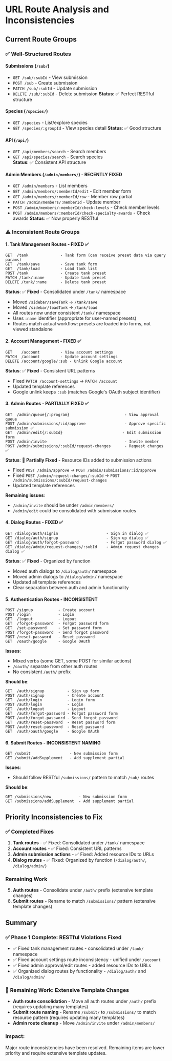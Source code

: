 # URL Route Analysis and Inconsistencies

## Current Route Groups

### ✅ **Well-Structured Routes**

#### **Submissions (`/sub/`)**
- `GET /sub/:subId` - View submission
- `POST /sub` - Create submission  
- `PATCH /sub/:subId` - Update submission
- `DELETE /sub/:subId` - Delete submission
**Status**: ✅ Perfect RESTful structure

#### **Species (`/species/`)**
- `GET /species` - List/explore species
- `GET /species/:groupId` - View species detail
**Status**: ✅ Good structure

#### **API (`/api/`)**
- `GET /api/members/search` - Search members
- `GET /api/species/search` - Search species  
**Status**: ✅ Consistent API structure

#### **Admin Members (`/admin/members/`) - RECENTLY FIXED**
- `GET /admin/members` - List members
- `GET /admin/members/:memberId/edit` - Edit member form
- `GET /admin/members/:memberId/row` - Member row partial
- `PATCH /admin/members/:memberId` - Update member
- `POST /admin/members/:memberId/check-levels` - Check member levels
- `POST /admin/members/:memberId/check-specialty-awards` - Check awards
**Status**: ✅ Now properly RESTful

### ⚠️ **Inconsistent Route Groups**

#### **1. Tank Management Routes - FIXED** ✅
```
GET  /tank              - Tank form (can receive preset data via query params)
GET  /tank/save         - Save tank form
GET  /tank/load         - Load tank list
POST /tank              - Create tank preset
PATCH /tank/:name       - Update tank preset
DELETE /tank/:name      - Delete tank preset
```
**Status**: ✅ **Fixed** - Consolidated under `/tank/` namespace
- Moved `/sidebar/saveTank` → `/tank/save`
- Moved `/sidebar/loadTank` → `/tank/load` 
- All routes now under consistent `/tank/` namespace
- Uses `:name` identifier (appropriate for user-named presets)
- Routes match actual workflow: presets are loaded into forms, not viewed standalone

#### **2. Account Management - FIXED** ✅
```
GET    /account         - View account settings
PATCH  /account         - Update account settings  
DELETE /account/google/:sub - Unlink Google account
```
**Status**: ✅ **Fixed** - Consistent URL patterns
- Fixed `PATCH /account-settings` → `PATCH /account`
- Updated template references
- Google unlink keeps `:sub` (matches Google's OAuth subject identifier)

#### **3. Admin Routes - PARTIALLY FIXED** ✅
```
GET  /admin/queue{/:program}                        - View approval queue
POST /admin/submissions/:id/approve                 - Approve specific submission ✅
GET  /admin/edit{/:subId}                          - Edit submission form 
POST /admin/invite                                  - Invite member
POST /admin/submissions/:subId/request-changes      - Request changes ✅
```
**Status**: 🔄 **Partially Fixed** - Resource IDs added to submission actions
- Fixed `POST /admin/approve` → `POST /admin/submissions/:id/approve`
- Fixed `POST /admin/request-changes/:subId` → `POST /admin/submissions/:subId/request-changes`
- Updated template references

**Remaining issues**:
- `/admin/invite` should be under `/admin/members/`
- `/admin/edit` could be consolidated with submission routes

#### **4. Dialog Routes - FIXED** ✅
```
GET /dialog/auth/signin                     - Sign in dialog ✅
GET /dialog/auth/signup                     - Sign up dialog ✅
GET /dialog/auth/forgot-password            - Forgot password dialog ✅
GET /dialog/admin/request-changes/:subId    - Admin request changes dialog ✅
```
**Status**: ✅ **Fixed** - Organized by function
- Moved auth dialogs to `/dialog/auth/` namespace
- Moved admin dialogs to `/dialog/admin/` namespace  
- Updated all template references
- Clear separation between auth and admin functionality

#### **5. Authentication Routes - INCONSISTENT**
```
POST /signup           - Create account
POST /login            - Login
GET  /logout           - Logout  
GET  /forgot-password  - Forgot password form
GET  /set-password     - Set password form
POST /forgot-password  - Send forgot password
POST /reset-password   - Reset password
GET  /oauth/google     - Google OAuth
```
**Issues**:
- Mixed verbs (some GET, some POST for similar actions)
- `/oauth/` separate from other auth routes
- No consistent `/auth/` prefix

**Should be**:
```
GET  /auth/signup          - Sign up form
POST /auth/signup          - Create account
GET  /auth/login           - Login form  
POST /auth/login           - Login
GET  /auth/logout          - Logout
GET  /auth/forgot-password - Forgot password form
POST /auth/forgot-password - Send forgot password
GET  /auth/reset-password  - Reset password form
POST /auth/reset-password  - Reset password
GET  /auth/oauth/google    - Google OAuth
```

#### **6. Submit Routes - INCONSISTENT NAMING**
```
GET /submit                 - New submission form
GET /submit/addSupplement   - Add supplement partial
```
**Issues**:
- Should follow RESTful `/submissions/` pattern to match `/sub/` routes

**Should be**:
```
GET /submissions/new            - New submission form  
GET /submissions/addSupplement  - Add supplement partial
```

## Priority Inconsistencies to Fix

### **✅ Completed Fixes**
1. **Tank routes** - ✅ Fixed: Consolidated under `/tank/` namespace
2. **Account routes** - ✅ Fixed: Consistent URL patterns
3. **Admin submission actions** - ✅ Fixed: Added resource IDs to URLs
4. **Dialog routes** - ✅ Fixed: Organized by function (`/dialog/auth/`, `/dialog/admin/`)

### **Remaining Work** 
5. **Auth routes** - Consolidate under `/auth/` prefix (extensive template changes)
6. **Submit routes** - Rename to match `/submissions/` pattern (extensive template changes)

## Summary

### ✅ **Phase 1 Complete: RESTful Violations Fixed**
- ✅ Fixed tank management routes - consolidated under `/tank/` namespace
- ✅ Fixed account settings route inconsistency - unified under `/account`
- ✅ Fixed admin approval/edit routes - added resource IDs to URLs
- ✅ Organized dialog routes by functionality - `/dialog/auth/` and `/dialog/admin/`

### 🔄 **Remaining Work: Extensive Template Changes**
- **Auth route consolidation** - Move all auth routes under `/auth/` prefix (requires updating many templates)
- **Submit route naming** - Rename `/submit/` to `/submissions/` to match resource pattern (requires updating many templates)
- **Admin route cleanup** - Move `/admin/invite` under `/admin/members/`

### **Impact**: 
Major route inconsistencies have been resolved. Remaining items are lower priority and require extensive template updates.